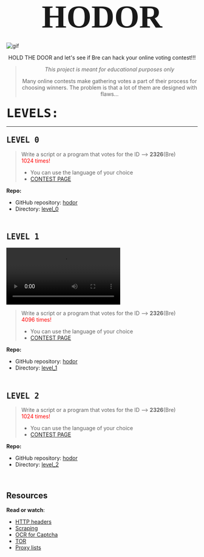 # <span style="font-family:Papyrus; font-size:3em;"><center>HODOR</span>

![gif](https://s3.amazonaws.com/intranet-projects-files/holbertonschool-higher-level_programming+/261/giphy_hodor.gif)
<span style="font-family:Helvetica; font-size:1.15em;"><center>HOLD THE DOOR and let's see if Bre can hack your online voting contest!!!</span>  


> _This project is meant for educational purposes only_
>
>  Many online contests make gathering votes a part of their process for choosing winners. The problem is that a lot of them are designed with flaws…</center>

###  <span style="font-family:monospace; font-size:2em;">LEVELS:</span>

***
### <span style="font-family:monospace; font-size:1.25em;">LEVEL 0</span>

> Write a script or a program that votes for the ID --> **2326**(Bre)  
<span style="color:red">1024 times!</span>
>
>*   You can use the language of your choice
>*  [CONTEST PAGE](http://158.69.76.135/level0.php)

**Repo:**

*   GitHub repository: [hodor](https://github.com/brerickner/hodor)
*   Directory: [level_0](https://github.com/brerickner/hodor/blob/master/level_0/level_0.py)  

&nbsp;  


### <span style="font-family:monospace; font-size:1.25em;">LEVEL 1</span>
![gif](hodor/Level_1.mov)
> Write a script or a program that votes for the ID --> **2326**(Bre)   
<span style="color:red">4096 times!</span> 
>
>
>*   You can use the language of your choice
>* [CONTEST PAGE](http://158.69.76.135/level1.php)

**Repo:**

*   GitHub repository: [hodor](https://github.com/brerickner/hodor)
*   Directory: [level_1](https://github.com/brerickner/hodor/blob/master/level_1/level1.py)

&nbsp;  
### <span style="font-family:monospace; font-size:1.25em;">LEVEL 2</span>

> Write a script or a program that votes for the ID --> **2326**(Bre)   
<span style="color:red">1024 times!</span> 
>
>
>*   You can use the language of your choice
>* [CONTEST PAGE](http://158.69.76.135/level2.php)

**Repo:**

*   GitHub repository: [hodor](https://github.com/brerickner/hodor)
*   Directory: [level_2](https://github.com/brerickner/hodor/blob/master/level_2/level_2.py)

&nbsp;  


Resources
---------

**Read or watch**:

*   [HTTP headers](https://www.google.com/search?q=http+headers+explained+post&oq=http+headers+explained+post)
*   [Scraping](/rltoken/L2HhLK0iyncmurlkigh5yw "Scraping")
*   [OCR for Captcha](https://www.google.com/search?q=solving+captcha+with+ocr)
*   [TOR](https://www.google.com/search?q=tor)
*   [Proxy lists](https://www.google.com/search?q=proxy+lists)

